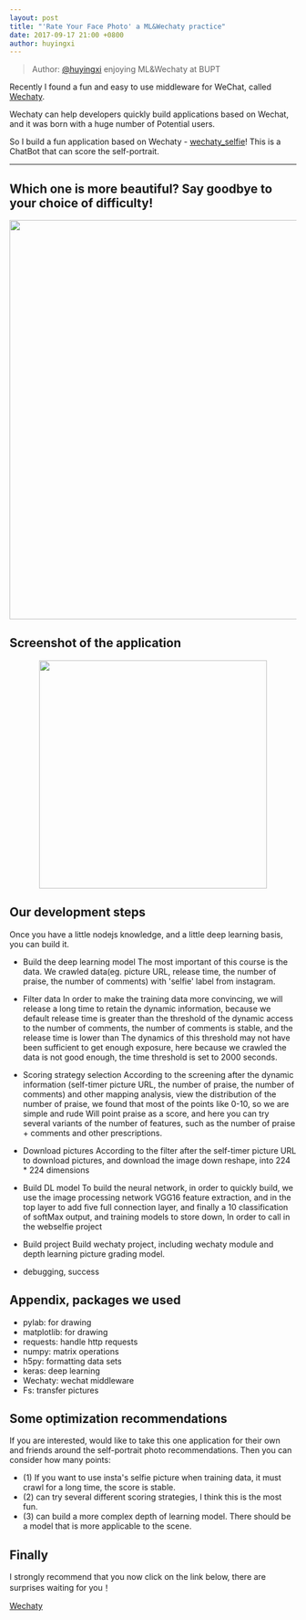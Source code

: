```yaml
---
layout: post
title: "'Rate Your Face Photo' a ML&Wechaty practice"
date: 2017-09-17 21:00 +0800
author: huyingxi
---
```


> Author: [@huyingxi](https://github.com/huyingxi/wechaty_selfie) enjoying ML&Wechaty at BUPT

Recently I found a fun and easy to use middleware for WeChat, called [Wechaty](https://github.com/Chatie/wechaty).

Wechaty can help developers quickly build applications based on Wechat, and it was born with a huge number of Potential users. 

So I build a fun application based on Wechaty - [wechaty_selfie](https://github.com/huyingxi/wechaty_selfie)!
This is a ChatBot that can score the self-portrait.

------
Which one is more beautiful?
Say goodbye to your choice of difficulty!
------

<div align=center>
<img src=https://github.com/huyingxi/wechaty_selfie/blob/master/li.jpg width='700px' />
</div>


<!--more-->

## Screenshot of the application
<div align=center>
<img src=https://github.com/huyingxi/wechaty_selfie/blob/master/result.jpg width="400px" />
</div>

## Our development steps
Once you have a little nodejs knowledge, and a little deep learning basis, you can build it.

* Build the deep learning model
The most important of this course is the data. We crawled data(eg. picture URL, release time, the number of praise, the number of comments)  with 'selfie' label from instagram. 

* Filter data
In order to make the training data more convincing, we will release a long time to retain the dynamic information, because we default release time is greater than the threshold of the dynamic access to the number of comments, the number of comments is stable, and the release time is lower than The dynamics of this threshold may not have been sufficient to get enough exposure, here because we crawled the data is not good enough, the time threshold is set to 2000 seconds.

* Scoring strategy selection
According to the screening after the dynamic information (self-timer picture URL, the number of praise, the number of comments) and other mapping analysis, view the distribution of the number of praise, we found that most of the points like 0-10, so we are simple and rude Will point praise as a score, and here you can try several variants of the number of features, such as the number of praise + comments and other prescriptions.

* Download  pictures
According to the filter after the self-timer picture URL to download pictures, and download the image down reshape, into 224 * 224 dimensions

* Build DL model
To build the neural network, in order to quickly build, we use the image processing network VGG16 feature extraction, and in the top layer to add five full connection layer, and finally a 10 classification of softMax output, and training models to store down, In order to call in the webselfie project

* Build project
Build wechaty project, including wechaty module and depth learning picture grading model.

* debugging, success



## Appendix, packages we used

* pylab: for drawing
* matplotlib: for drawing
* requests: handle http requests
* numpy: matrix operations
* h5py: formatting data sets
* keras: deep learning
* Wechaty: wechat middleware
* Fs: transfer pictures


## Some optimization recommendations
If you are interested, would like to take this one application for their own and friends around the self-portrait photo recommendations. Then you can consider how many points:
* (1) If you want to use insta's selfie picture when training data, it must crawl for a long time, the score is stable.
* (2) can try several different scoring strategies, I think this is the most fun.
* (3) can build a more complex depth of learning model. There should be a model that is more applicable to the scene.



## Finally
I strongly recommend that you now click on the link below, there are surprises waiting for you！

[Wechaty](https://github.com/Chatie/wechaty)
